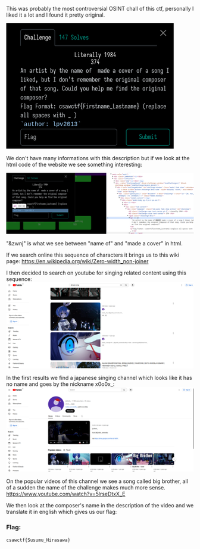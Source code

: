 This was probably the most controversial OSINT chall of this ctf, personally I liked it a lot and I found it pretty original.

![image](/CSAW-CTF-2024-Qualifiers/OSINT/Images/1984challdesc.png)

We don't have many informations with this description but if we look at the html code of the website we see something interesting:

![image](/CSAW-CTF-2024-Qualifiers/OSINT/Images/secret.png)

"&zwnj" is what we see between "name of" and "made a cover" in html.

If we search online this sequence of characters it brings us to this wiki page:
https://en.wikipedia.org/wiki/Zero-width_non-joiner

I then decided to search on youtube for singing related content using this sequence:
![image](/CSAW-CTF-2024-Qualifiers/OSINT/Images/songsearch.png)
 
 In the first results we find a japanese singing channel which looks like it has no name and goes by the nickname x0o0x_:
 ![image](/CSAW-CTF-2024-Qualifiers/OSINT/Images/nonamechannel.png)

On the popular videos of this channel we see a song called big brother, all of a sudden the name of the challenge makes much more sense.
https://www.youtube.com/watch?v=5lrseDtxX_E

We then look at the composer's name in the description of the video and we translate it in english which gives us our flag:

### Flag:
```
csawctf{Susumu_Hirasawa}
```
